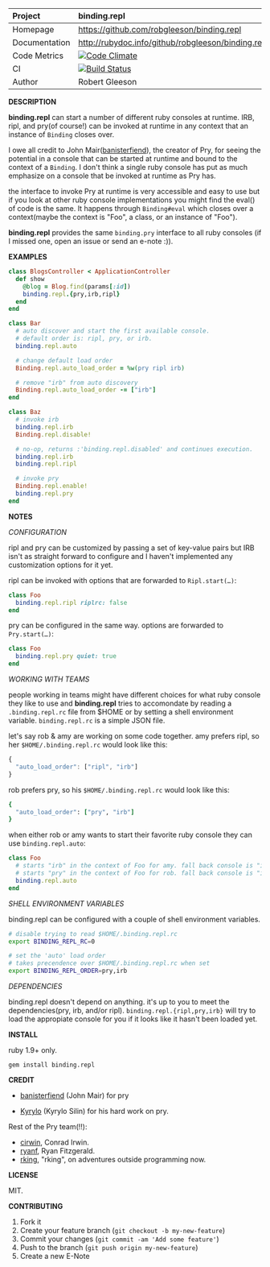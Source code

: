 | Project         | binding.repl
|:----------------|:--------------------------------------------------
| Homepage        | https://github.com/robgleeson/binding.repl
| Documentation   | http://rubydoc.info/github/robgleeson/binding.repl
| Code Metrics    | [![Code Climate](https://codeclimate.com/github/robgleeson/binding.repl.png)](https://codeclimate.com/github/robgleeson/binding.repl)
| CI              | [![Build Status](https://travis-ci.org/robgleeson/ichannel.binding.repl.png)](https://travis-ci.org/robgleeson/binding.repl)
| Author          | Robert Gleeson

__DESCRIPTION__

__binding.repl__ can start a number of different ruby consoles at runtime.
IRB, ripl, and pry(of course!) can be invoked at runtime in any context
that an instance of `Binding` closes over.

I owe all credit to John Mair([banisterfiend](https://github.com/banister)),
the creator of Pry, for seeing the potential in a console that can be
started at runtime and bound to the context of a `Binding`. I don't
think a single ruby console has put as much emphasize on a console
that be invoked at runtime as Pry has.

the interface to invoke Pry at runtime is very accessible and easy to
use but if you look at other ruby console implementations you might find
the eval() of code is the same. It happens through `Binding#eval` which
closes over a context(maybe the context is "Foo", a class, or an
instance of "Foo").

__binding.repl__ provides the same `binding.pry` interface to all ruby
consoles (if I missed one, open an issue or send an e-note :)).

__EXAMPLES__

```ruby
class BlogsController < ApplicationController
  def show
    @blog = Blog.find(params[:id])
    binding.repl.{pry,irb,ripl}
  end
end

class Bar
  # auto discover and start the first available console.
  # default order is: ripl, pry, or irb.
  binding.repl.auto

  # change default load order
  Binding.repl.auto_load_order = %w(pry ripl irb)

  # remove "irb" from auto discovery
  Binding.repl.auto_load_order -= ["irb"]
end

class Baz
  # invoke irb
  binding.repl.irb
  Binding.repl.disable!

  # no-op, returns :'binding.repl.disabled' and continues execution.
  binding.repl.irb
  binding.repl.ripl

  # invoke pry
  Binding.repl.enable!
  binding.repl.pry
end
```

__NOTES__

_CONFIGURATION_

ripl and pry can be customized by passing a set of key-value pairs but
IRB isn't as straight forward to configure and I haven't implemented
any customization options for it yet.

ripl can be invoked with options that are forwarded to `Ripl.start(…)`:

```ruby
class Foo
  binding.repl.ripl riplrc: false
end
```

pry can be configured in the same way. options are forwarded to `Pry.start(…)`:

```ruby
class Foo
  binding.repl.pry quiet: true
end
```

_WORKING WITH TEAMS_

people working in teams might have different choices for what ruby
console they like to use and __binding.repl__ tries to accomondate by
reading a `.binding.repl.rc` file from $HOME or by setting a shell
environment variable. `binding.repl.rc` is a simple JSON file.

let's say rob & amy are working on some code together. amy prefers
ripl, so her `$HOME/.binding.repl.rc` would look like this:
```javascript
{
  "auto_load_order": ["ripl", "irb"]
}
```

rob prefers pry, so his `$HOME/.binding.repl.rc` would look like this:
```ruby
{
  "auto_load_order": ["pry", "irb"]
}
```

when either rob or amy wants to start their favorite ruby console
they can use `binding.repl.auto`:

```ruby
class Foo
  # starts "irb" in the context of Foo for amy. fall back console is "irb".
  # starts "pry" in the context of Foo for rob. fall back console is "irb".
  binding.repl.auto
end
```

_SHELL ENVIRONMENT VARIABLES_

binding.repl can be configured with a couple of shell environment variables.

```bash
# disable trying to read $HOME/.binding.repl.rc
export BINDING_REPL_RC=0

# set the 'auto' load order
# takes precendence over $HOME/.binding.repl.rc when set
export BINDING_REPL_ORDER=pry,irb
```

_DEPENDENCIES_

binding.repl doesn't depend on anything. it's up to you to meet the
dependencies(pry, irb, and/or ripl). `binding.repl.{ripl,pry,irb}`
will try to load the appropiate console for you if it looks like it
hasn't been loaded yet.

__INSTALL__

ruby 1.9+ only.

```
gem install binding.repl
```

__CREDIT__

- [banisterfiend](https://github.com/banister) (John Mair)
  for pry

- [Kyrylo](https://github.com/kyrylo) (Kyrylo Silin)
  for his hard work on pry.

Rest of the Pry team(!!):

- [cirwin](https://github.com/conradirwin), Conrad Irwin.
- [ryanf](https://github.com/rf-), Ryan Fitzgerald.
- [rking](https://github.com/rking), "rking", on adventures outside programming now.

__LICENSE__

MIT.

__CONTRIBUTING__

1. Fork it
2. Create your feature branch (`git checkout -b my-new-feature`)
3. Commit your changes (`git commit -am 'Add some feature'`)
4. Push to the branch (`git push origin my-new-feature`)
5. Create a new E-Note

